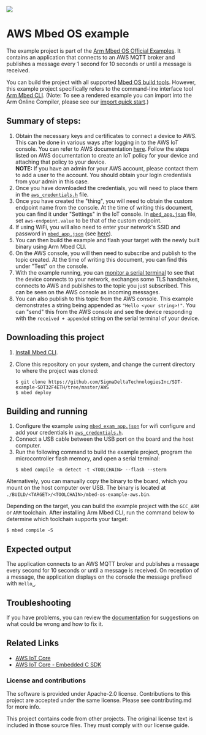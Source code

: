 ![](./resources/official_armmbed_example_badge.png)

# AWS Mbed OS example

The example project is part of the [Arm Mbed OS Official Examples](https://os.mbed.com/code/). It contains an application that connects to an AWS MQTT broker and publishes a message every 1 second for 10 seconds or until a message is received.

You can build the project with all supported [Mbed OS build tools](https://os.mbed.com/docs/mbed-os/latest/tools/index.html). However, this example project specifically refers to the command-line interface tool [Arm Mbed CLI](https://github.com/ARMmbed/mbed-cli#installing-mbed-cli).
(Note: To see a rendered example you can import into the Arm Online Compiler, please see our [import quick start](https://os.mbed.com/docs/mbed-os/latest/quick-start/online-with-the-online-compiler.html#importing-the-code).)

## Summary of steps:
1. Obtain the necessary keys and certificates to connect a device to AWS. This can be done in various ways after logging in to the AWS IoT console. You can refer to AWS documentation [here](https://docs.aws.amazon.com/iot/latest/developerguide/iot-gs.html). Follow the steps listed on AWS documentation to create an IoT policy for your device and attaching that policy to your device.   
   __NOTE:__ If you have an admin for your AWS account, please contact them to add a user to the account. You should obtain your login credentials from your admin in this case.
1. Once you have downloaded the credentials, you will need to place them in the [`aws_credentials.h`](./aws_credentials.h) file.
1. Once you have created the "thing", you will need to obtain the custom endpoint name from the console. At the time of writing this document, you can find it under "Settings" in the IoT console. In [`mbed_app.json`](./mbed_app.json) file, set `aws-endpoint.value` to be that of the custom endpoint.
1. If using WiFi, you will also need to enter your network's SSID and password in [`mbed_app.json`](./mbed_app.json) (see [here](https://github.com/ARMmbed/mbed-os-example-wifi/blob/master/README.md#getting-started)).
1. You can then build the example and flash your target with the newly built binary using Arm Mbed CLI.
1. On the AWS console, you will then need to subscribe and publish to the topic created. At the time of writing this document, you can find this under "Test" on the console.
1. With the example running, you can [monitor a serial terminal](https://os.mbed.com/docs/mbed-os/v6.0/tutorials/serial-comm.html) to see that the device connects to your network, exchanges some TLS handshakes, connects to AWS and publishes to the topic you just subscribed. This can be seen on the AWS console as incoming messages.
1. You can also publish to this topic from the AWS console. This example demonstrates a string being appended as `"Hello <your string>!"`. You can "send" this from the AWS console and see the device responding with the `received + appended` string on the serial terminal of your device.

## Downloading this project
1. [Install Mbed CLI](https://os.mbed.com/docs/mbed-os/latest/quick-start/offline-with-mbed-cli.html).

1. Clone this repository on your system, and change the current directory to where the project was cloned:

    ```
    $ git clone https://github.com/SigmaDeltaTechnologiesInc/SDT-example-SDT32F4ETH/tree/master/AWS
    $ mbed deploy
    ```

## Building and running

1. Configure the example using [`mbed_exam_app.json`](./mbed_exam_app.json) for wifi configure and add your credentials in [`aws_credentials.h`](./aws_credentials.h).
1. Connect a USB cable between the USB port on the board and the host computer.
1. <a name="build_cmd"></a> Run the following command to build the example project, program the microcontroller flash memory, and open a serial terminal:
    ```
    $ mbed compile -m detect -t <TOOLCHAIN> --flash --sterm
    ```

Alternatively, you can manually copy the binary to the board, which you mount on the host computer over USB.
The binary is located at `./BUILD/<TARGET>/<TOOLCHAIN>/mbed-os-example-aws.bin`.

Depending on the target, you can build the example project with the `GCC_ARM` or `ARM` toolchain. After installing Arm Mbed CLI, run the command below to determine which toolchain supports your target:

```
$ mbed compile -S
```

## Expected output

The application connects to an AWS MQTT broker and publishes a message every second for 10 seconds or until a message is received.
On reception of a message, the application displays on the console the message prefixed with `Hello␣`.


## Troubleshooting
If you have problems, you can review the [documentation](https://os.mbed.com/docs/latest/tutorials/debugging.html) for suggestions on what could be wrong and how to fix it.

## Related Links

* [AWS IoT Core](https://aws.amazon.com/fr/iot-core/)
* [AWS IoT Core - Embedded C SDK](https://github.com/aws/aws-iot-device-sdk-embedded-C/tree/v4_beta)

### License and contributions

The software is provided under Apache-2.0 license. Contributions to this project are accepted under the same license. Please see contributing.md for more info.

This project contains code from other projects. The original license text is included in those source files. They must comply with our license guide.

